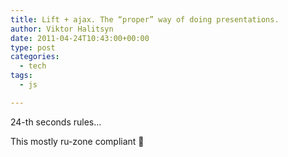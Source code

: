 ```yaml
---
title: Lift + ajax. The “proper” way of doing presentations.
author: Viktor Halitsyn
date: 2011-04-24T10:43:00+00:00
type: post
categories:
  - tech
tags:
  - js

---
```

24-th seconds rules&#8230;

<div style="clear: both; text-align: center;">
</div>

This mostly ru-zone compliant 🙂